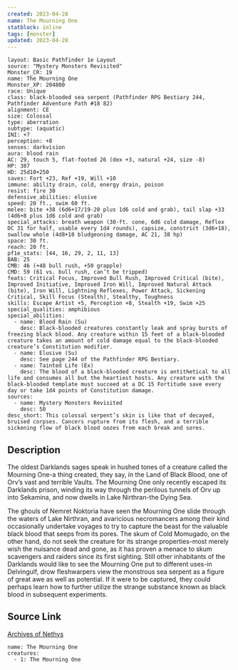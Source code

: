 ```yaml
---
created: 2023-04-28
name: The Mourning One
statblock: inline
tags: [monster]
updated: 2023-04-28
---
```

```statblock
layout: Basic Pathfinder 1e Layout
source: "Mystery Monsters Revisited"
Monster_CR: 19
name: The Mourning One
Monster_XP: 204800
race: Unique
class: black-blooded sea serpent (Pathfinder RPG Bestiary 244, Pathfinder Adventure Path #18 82)
alignment: CE
size: Colossal
type: aberration
subtype: (aquatic)
INI: +7
perception: +8
senses: darkvision
aura: blood rain
AC: 29, touch 5, flat-footed 26 (dex +3, natural +24, size -8)
HP: 387
HD: 25d10+250
saves: Fort +23, Ref +19, Will +10
immune: ability drain, cold, energy drain, poison
resist: fire 30
defensive_abilities: elusive
speed: 20 ft., swim 60 ft.
melee: bite +38 (6d6+17/19-20 plus 1d6 cold and grab), tail slap +33 (4d6+8 plus 1d6 cold and grab)
special_attacks: breath weapon (30-ft. cone, 6d6 cold damage, Reflex DC 31 for half, usable every 1d4 rounds), capsize, constrict (3d6+18), swallow whole (4d8+18 bludgeoning damage, AC 21, 38 hp)
space: 30 ft.
reach: 20 ft.
pf1e_stats: [44, 16, 29, 2, 11, 13]
BAB: 25
CMB: 46 (+48 bull rush, +50 grapple)
CMD: 59 (61 vs. bull rush, can’t be tripped)
feats: Critical Focus, Improved Bull Rush, Improved Critical (bite), Improved Initiative, Improved Iron Will, Improved Natural Attack (bite), Iron Will, Lightning Reflexes, Power Attack, Sickening Critical, Skill Focus (Stealth), Stealthy, Toughness
skills: Escape Artist +5, Perception +8, Stealth +19, Swim +25
special_qualities: amphibious
special_abilities:
  - name: Blood Rain (Su)
    desc: Black-blooded creatures constantly leak and spray bursts of freezing black blood. Any creature within 15 feet of a black-blooded creature takes an amount of cold damage equal to the black-blooded creature’s Constitution modifier.
  - name: Elusive (Su)
    desc: See page 244 of the Pathfinder RPG Bestiary.
  - name: Tainted Life (Ex)
    desc: The blood of a black-blooded creature is antithetical to all life and consumes all but the heartiest hosts. Any creature with the black-blooded template must succeed at a DC 15 Fortitude save every day or take 1d4 points of Constitution damage.
sources:
  - name: Mystery Monsters Revisited
    desc: 50
desc_short: This colossal serpent’s skin is like that of decayed, bruised corpses. Cancers rupture from its flesh, and a terrible sickening flow of black blood oozes from each break and sores.
```
## Description
The oldest Darklands sages speak in hushed tones of a creature called the Mourning One-a thing created, they say, in the Land of Black Blood, one of Orv’s vast and terrible Vaults. The Mourning One only recently escaped its Darklands prison, winding its way through the perilous tunnels of Orv up into Sekamina, and now dwells in Lake Nirthran-the Dying Sea.

The ghouls of Nemret Noktoria have seen the Mourning One slide through the waters of Lake Nirthran, and avaricious necromancers among their kind occasionally undertake voyages to try to capture the beast for the valuable black blood that seeps from its pores. The skum of Cold Momugado, on the other hand, do not seek the creature for its strange properties-most merely wish the nuisance dead and gone, as it has proven a menace to skum scavengers and raiders since its first sighting. Still other inhabitants of the Darklands would like to see the Mourning One put to different uses-in Delvingulf, drow fleshwarpers view the monstrous sea serpent as a figure of great awe as well as potential. If it were to be captured, they could perhaps learn how to further utilize the strange substance known as black blood in subsequent experiments.
## Source Link
[Archives of Nethys](https://aonprd.com/MonsterDisplay.aspx?ItemName=The%20Mourning%20One)
```encounter-table
name: The Mourning One
creatures:
  - 1: The Mourning One
```
